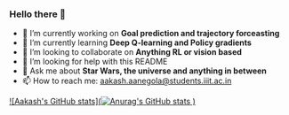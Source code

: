 ### Hello there 👋

<!--
**Aa-Aanegola/Aa-Aanegola** is a ✨ _special_ ✨ repository because its `README.md` (this file) appears on your GitHub profile.

Here are some ideas to get you started:
-->

- 🔭 I’m currently working on **Goal prediction and trajectory forceasting**
- 🌱 I’m currently learning **Deep Q-learning and Policy gradients**
- 👯 I’m looking to collaborate on **Anything RL or vision based**
- 🤔 I’m looking for help with this README
- 💬 Ask me about **Star Wars, the universe and anything in between**
- 📫 How to reach me: aakash.aanegola@students.iiit.ac.in

[![Aakash's GitHub stats](![Anurag's GitHub stats](https://github-readme-stats.vercel.app/api?username=Aa-Aanegola&show_icons=true&theme=blueberry&count_private=true)
)](https://github.com/anuraghazra/github-readme-stats)
